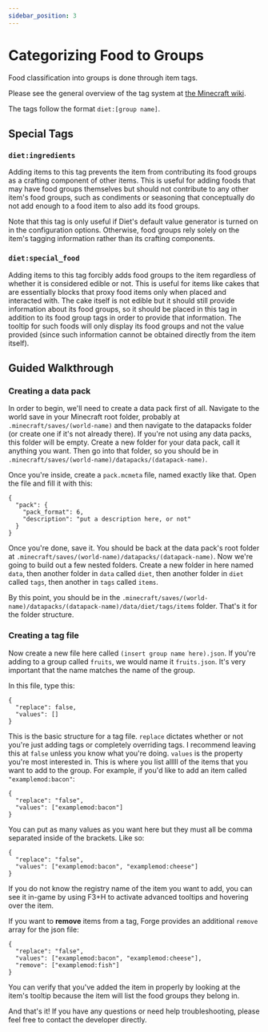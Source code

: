 ```yaml
---
sidebar_position: 3
---
```


# Categorizing Food to Groups

Food classification into groups is done through item tags.

Please see the general overview of the tag system at [the Minecraft wiki](https://minecraft.gamepedia.com/Tag).

The tags follow the format `diet:[group name]`.

## Special Tags

### `diet:ingredients`

Adding items to this tag prevents the item from contributing its food groups as a crafting component of other items. This is useful for adding foods that may have food groups themselves but should not contribute to any other item's food groups, such as condiments or seasoning that conceptually do not add enough to a food item to also add its food groups.

Note that this tag is only useful if Diet's default value generator is turned on in the configuration options. Otherwise, food groups rely solely on the item's tagging information rather than its crafting components.

### `diet:special_food`

Adding items to this tag forcibly adds food groups to the item regardless of whether it is considered edible or not. This is useful for items like cakes that are essentially blocks that proxy food items only when placed and interacted with. The cake itself is not edible but it should still provide information about its food groups, so it should be placed in this tag in addition to its food group tags in order to provide that information. The tooltip for such foods will only display its food groups and not the value provided (since such information cannot be obtained directly from the item itself).

## Guided Walkthrough

### Creating a data pack

In order to begin, we'll need to create a data pack first of all. Navigate to the world save in your Minecraft root folder, probably at `.minecraft/saves/(world-name)` and then navigate to the datapacks folder (or create one if it's not already there). If you're not using any data packs, this folder will be empty. Create a new folder for your data pack, call it anything you want. Then go into that folder, so you should be in `.minecraft/saves/(world-name)/datapacks/(datapack-name)`.

Once you're inside, create a `pack.mcmeta` file, named exactly like that. Open the file and fill it with this:
```
{
  "pack": {
    "pack_format": 6,
    "description": "put a description here, or not"
  }
}
```
Once you're done, save it. You should be back at the data pack's root folder at `.minecraft/saves/(world-name)/datapacks/(datapack-name)`. Now we're going to build out a few nested folders. Create a new folder in here named `data`, then another folder in `data` called `diet`, then another folder in `diet` called `tags`, then another in `tags` called `items`.

By this point, you should be in the `.minecraft/saves/(world-name)/datapacks/(datapack-name)/data/diet/tags/items` folder. That's it for the folder structure.

### Creating a tag file

Now create a new file here called `(insert group name here).json`. If you're adding to a group called `fruits`, we would name it `fruits.json`. It's very important that the name matches the name of the group.

In this file, type this:
```
{
  "replace": false,
  "values": []
}
```
This is the basic structure for a tag file. `replace` dictates whether or not you're just adding tags or completely overriding tags. I recommend leaving this at `false` unless you know what you're doing. `values` is the property you're most interested in. This is where you list alllll of the items that you want to add to the group. For example, if you'd like to add an item called `"examplemod:bacon"`:
```
{
  "replace": "false",
  "values": ["examplemod:bacon"]
}
```
You can put as many values as you want here but they must all be comma separated inside of the brackets. Like so:
```
{
  "replace": "false",
  "values": ["examplemod:bacon", "examplemod:cheese"]
}
```
If you do not know the registry name of the item you want to add, you can see it in-game by using F3+H to activate advanced tooltips and hovering over the item.

If you want to **remove** items from a tag, Forge provides an additional `remove` array for the json file:
```
{
  "replace": "false",
  "values": ["examplemod:bacon", "examplemod:cheese"],
  "remove": ["examplemod:fish"]
}
```

You can verify that you've added the item in properly by looking at the item's tooltip because the item will list the food groups they belong in.

And that's it! If you have any questions or need help troubleshooting, please feel free to contact the developer directly.
